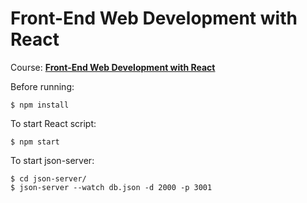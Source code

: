 # Front-End Web Development with React

Course: [**Front-End Web Development with React**](https://www.coursera.org/learn/front-end-react/home/welcome)

Before running:
```
$ npm install
```

To start React script:
```
$ npm start
```

To start json-server:
```
$ cd json-server/
$ json-server --watch db.json -d 2000 -p 3001
```
